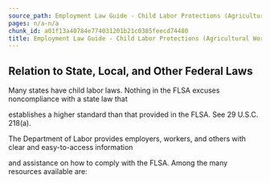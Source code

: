 ```yaml
---
source_path: Employment Law Guide - Child Labor Protections (Agricultural Work).md
pages: n/a-n/a
chunk_id: a01f13a40784e774031201b21c0385feecd74480
title: Employment Law Guide - Child Labor Protections (Agricultural Work)
---
```

## Relation to State, Local, and Other Federal Laws

Many states have child labor laws. Nothing in the FLSA excuses noncompliance with a state law that

establishes a higher standard than that provided in the FLSA. See 29 U.S.C. 218(a).

The Department of Labor provides employers, workers, and others with clear and easy-to-access information

and assistance on how to comply with the FLSA. Among the many resources available are:

